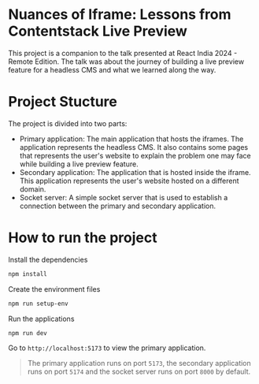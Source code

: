 # Nuances of Iframe: Lessons from Contentstack Live Preview

This project is a companion to the talk presented at React India 2024 - Remote Edition. The talk was about the journey of building a live preview feature for a headless CMS and what we learned along the way.

# Project Stucture

The project is divided into two parts:
- Primary application: The main application that hosts the iframes. The application represents the headless CMS. It also contains some pages that represents the user's website to explain the problem one may face while building a live preview feature.
- Secondary application: The application that is hosted inside the iframe. This application represents the user's website hosted on a different domain.
- Socket server: A simple socket server that is used to establish a connection between the primary and secondary application.

# How to run the project

Install the dependencies

```bash
npm install
```

Create the environment files

```bash
npm run setup-env
```

Run the applications

```bash
npm run dev
```

Go to `http://localhost:5173` to view the primary application.

> The primary application runs on port `5173`, the secondary application runs on port `5174` and the socket server runs on port `8000` by default.
